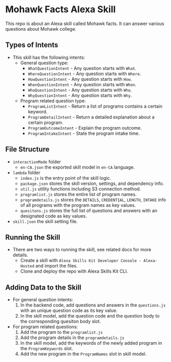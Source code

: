 # Mohawk Facts Alexa Skill

This repo is about an Alexa skill called Mohawk facts. It can answer various questions about Mohawk college.

## Types of Intents

- This skill has the following intents:
  - General question type:
    - `WhatQuestionIntent` - Any question starts with `What`.
    - `WhereQuestionIntent` - Any question starts with `Where`.
    - `HowQuestionIntent` - Any question starts with `How`.
    - `WhenQuestionIntent` - Any question starts with `When`.
    - `WhoQuestionIntent` - Any question starts with `Who`.
    - `WhyQuestionIntent` - Any question starts with `Why`.
  - Program related question type:
    - `ProgramListIntent` - Return a list of programs contains a certain keyword.
    - `ProgramDetailIntent` - Return a detailed explanation about a certain program.
    - `ProgramOutcomeIntent` - Explain the program outcome.
    - `ProgramIntakeIntent` - State the program intake time.

## File Structure

- `interactionMode` folder
  - `en-CA.json` the exported skill model in `en-CA` language.
- `lambda` folder
  - `index.js` is the entry point of the skill logic.
  - `package.json` stores the skill version, settings, and dependency info.
  - `util.js` utility functions including S3 connection method.
  - `programlist.js` stores the entire list of program names.
  - `programdetails.js` stores the `DETAILS`, `CREDENTIAL`, `LENGTH`, `INTAKE` info of all programs with the program names as key values.
  - `quesitons.js` stores the full list of questions and answers with an designated code as key values.
- `skill.json` the skill setting file.

## Running the Skill

- There are two ways to running the skill, see related docs for more details.
  - Create a skill with `Alexa Skills Kit Developer Console - Alexa-Hosted` and import the files.
  - Clone and deploy the repo with Alexa Skills Kit CLI.

## Adding Data to the Skill

- For general question intents:
  1. In the backend code, add questions and answers in the `questions.js` with an unique question code as its key value.
  2. In the skill model, add the question code and the question body to the corresponding quesiton body slot.
- For program related questions:
  1. Add the program to the `programlist.js`
  2. Add the program details in the `programdetails.js`
  3. In the skill model, add the keywords of the newly added program in the `ProgramKeywords` slot.
  4. Add the new program in the `ProgramNames` slot in skill model.
